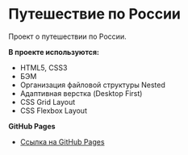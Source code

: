 # Путешествие по России

Проект о путешествии по России.

**В проекте используются:**
* HTML5, CSS3
* БЭМ
* Организация файловой структуры Nested
* Адаптивная верстка (Desktop First)
* CSS Grid Layout
* CSS Flexbox Layout


**GitHub Pages**

* [Ссылка на GitHub Pages]()


